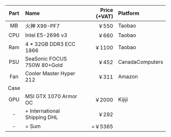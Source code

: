 | Part | Name | Price (+VAT) | Platform |
|:--:|:--|--:|:--|
| MB  | 火神 X99-PF7                  | ￥550  | Taobao |
| CPU | Intel E5-2696 v3              | ￥660  | Taobao |
| Ram | 4 * 32GB DDR3 ECC 1866        | ￥1100 | Taobao |
| PSU | SeaSonic FOCUS 750W 80+Gold   | ￥452  | CanadaComputers |
| Fan | Cooler Master Hyper 212       | ￥311  | Amazon | 
| Case |                              |        |        |
| GPU | MSI GTX 1070 Armor OC         | ￥2000 | Kijiji |
|  -  | + International Shipping DHL  | ￥292  |
|  -  | = Sum                         | =￥5365 |
